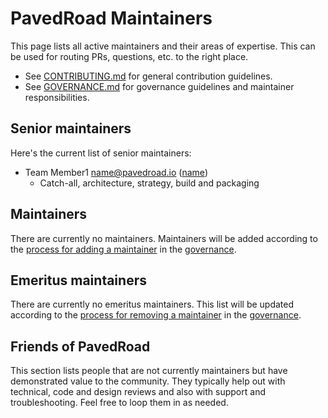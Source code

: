 # PavedRoad Maintainers

This page lists all active maintainers and their areas of expertise. This can be used for routing PRs, questions, etc. to the right place.

* See [CONTRIBUTING.md](https://github.com/pavedroad-io/pavedroad/blob/master/CONTRIBUTING.md) for general contribution guidelines.
* See [GOVERNANCE.md](https://github.com/pavedroad-io/pavedroad/blob/master/GOVERNANCE.md) for governance guidelines and maintainer responsibilities.

## Senior maintainers

Here's the current list of senior maintainers:

* Team Member1 <name@pavedroad.io> ([name](https://github.com/name))
  * Catch-all, architecture, strategy, build and packaging

## Maintainers

There are currently no maintainers. Maintainers will be added according to the [process for adding a maintainer](https://github.com/pavedroad-io/pavedroad/blob/master/GOVERNANCE.md#becoming-a-maintainer) in the [governance](https://github.com/pavedroad-io/pavedroad/blob/master/GOVERNANCE.md).

## Emeritus maintainers

There are currently no emeritus maintainers.  This list will be updated according to the [process for removing a maintainer](https://github.com/pavedroad-io/pavedroad/blob/master/GOVERNANCE.md#removing-a-maintainer) in the [governance](https://github.com/pavedroad-io/pavedroad/blob/master/GOVERNANCE.md).

## Friends of PavedRoad

This section lists people that are not currently maintainers but have demonstrated value to the community.
They typically help out with technical, code and design reviews and also with support and troubleshooting.
Feel free to loop them in as needed.


